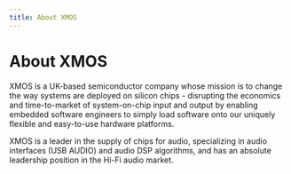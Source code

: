 ```yaml
---
title: About XMOS
---
```



# About XMOS

XMOS is a UK-based semiconductor company whose mission is to change the way systems are deployed on silicon chips - disrupting the economics and time-to-market of system-on-chip input and output by enabling embedded software engineers to simply load software onto our uniquely flexible and easy-to-use hardware platforms.

XMOS is a leader in the supply of chips for audio, specializing in audio interfaces (USB AUDIO) and audio DSP algorithms, and has an absolute leadership position in the Hi-Fi audio market.